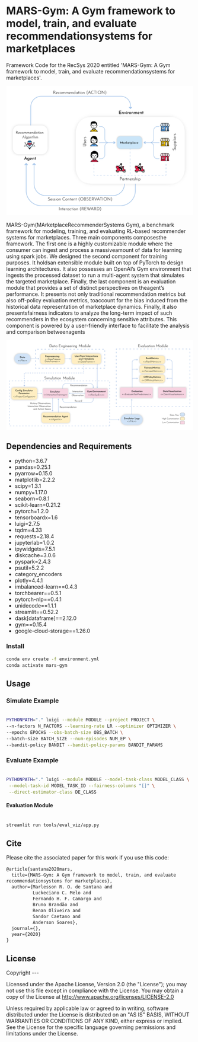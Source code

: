 # MARS-Gym: A Gym framework to model, train, and evaluate recommendationsystems for marketplaces

Framework Code for the RecSys 2020 entitled 'MARS-Gym: A Gym framework to model, train, and evaluate recommendationsystems for marketplaces'. 

![MDP](images/img1.jpg)

MARS-Gym(MArketplaceRecommenderSystems Gym), a benchmark framework for modeling, training, and evaluating RL-based recommender systems for marketplaces. Three main components composesthe framework. The first one is a highly customizable module where the consumer can ingest and process a massiveamount of data for learning using spark jobs. We designed the second component for training purposes. It holdsan extensible module built on top of PyTorch to design learning architectures. It also possesses an OpenAI’s Gym environment that ingests the processed dataset to run a multi-agent system that simulates the targeted marketplace. Finally, the last component is an evaluation module that provides a set of distinct perspectives on theagent’s performance. It presents not only traditional recommendation metrics but also off-policy evaluation metrics, toaccount for the bias induced from the historical data representation of marketplace dynamics. Finally, it also presentsfairness indicators to analyze the long-term impact of such recommenders in the ecosystem concerning sensitive attributes. This component is powered by a user-friendly interface to facilitate the analysis and comparison betweenagents

![Framework](images/img2.jpg)


## Dependencies and Requirements

- python=3.6.7
- pandas=0.25.1
- pyarrow=0.15.0
- matplotlib=2.2.2
- scipy=1.3.1
- numpy=1.17.0
- seaborn=0.8.1
- scikit-learn=0.21.2
- pytorch=1.2.0
- tensorboardx=1.6
- luigi=2.7.5
- tqdm=4.33
- requests=2.18.4
- jupyterlab=1.0.2
- ipywidgets=7.5.1
- diskcache=3.0.6
- pyspark=2.4.3
- psutil=5.2.2
- category_encoders
- plotly=4.4.1
- imbalanced-learn==0.4.3
- torchbearer==0.5.1
- pytorch-nlp==0.4.1
- unidecode==1.1.1
- streamlit==0.52.2
- dask[dataframe]==2.12.0
- gym==0.15.4
- google-cloud-storage==1.26.0

### Install

```bash
conda env create -f environment.yml
conda activate mars-gym
```

## Usage

### Simulate Example

```bash

PYTHONPATH="." luigi --module MODULE --project PROJECT \
--n-factors N_FACTORS --learning-rate LR --optimizer OPTIMIZER \
--epochs EPOCHS --obs-batch-size OBS_BATCH \
--batch-size BATCH_SIZE --num-episodes NUM_EP \
--bandit-policy BANDIT --bandit-policy-params BANDIT_PARAMS  

```

### Evaluate Example

```bash

PYTHONPATH="." luigi --module MODULE --model-task-class MODEL_CLASS \
 --model-task-id MODEL_TASK_ID --fairness-columns "[]" \
 --direct-estimator-class DE_CLASS
```

#### Evaluation Module

```bash

streamlit run tools/eval_viz/app.py
```

## Cite
Please cite the associated paper for this work if you use this code:


```
@article{santana2020mars,
  title={MARS-Gym: A Gym framework to model, train, and evaluate recommendationsystems for marketplaces},
  author={Marlesson R. O. de Santana and
          Luckeciano C. Melo and
          Fernando H. F. Camargo and
          Bruno Brandão and
          Renan Oliveira and
          Sandor Caetano and
          Anderson Soares},
  journal={},
  year={2020}
}
```

## License

Copyright ---

Licensed under the Apache License, Version 2.0 (the "License"); you may not use this file except in compliance with the License. You may obtain a copy of the License at http://www.apache.org/licenses/LICENSE-2.0

Unless required by applicable law or agreed to in writing, software distributed under the License is distributed on an "AS IS" BASIS, WITHOUT WARRANTIES OR CONDITIONS OF ANY KIND, either express or implied. See the License for the specific language governing permissions and limitations under the License.